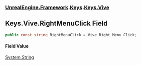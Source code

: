 ### [UnrealEngine.Framework](./UnrealEngine-Framework.md 'UnrealEngine.Framework').[Keys](./Keys.md 'UnrealEngine.Framework.Keys').[Keys.Vive](./Keys-Vive.md 'UnrealEngine.Framework.Keys.Vive')
## Keys.Vive.RightMenuClick Field
  
```csharp
public const string RightMenuClick = Vive_Right_Menu_Click;
```
#### Field Value
[System.String](https://docs.microsoft.com/en-us/dotnet/api/System.String 'System.String')  
